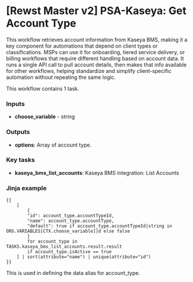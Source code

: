 # \[Rewst Master v2] PSA-Kaseya: Get Account Type

This workflow retrieves account information from Kaseya BMS, making it a key component for automations that depend on client types or classifications. MSPs can use it for onboarding, tiered service delivery, or billing workflows that require different handling based on account data. It runs a single API call to pull account details, then makes that info available for other workflows, helping standardize and simplify client-specific automation without repeating the same logic.

This workflow contains 1 task.

### Inputs

* **choose\_variable** - string

### Outputs

* **options**: Array of account type.

### Key tasks

* **kaseya\_bms\_list\_accounts**: Kaseya BMS integration: List Accounts

### Jinja example

```jinja
{{
    [
        {
        "id": account_type.accountTypeId,
        "name": account_type.accountType,
        "default": true if account_type.accountTypeId|string in ORG.VARIABLES[CTX.choose_variable]|d else false
        }
        for account_type in TASKS.kaseya_bms_list_accounts.result.result
        if account_type.isActive == true
    ] | sort(attribute="name") | unique(attribute="id")
}}
```

This is used in defining the data alias for account\_type.
